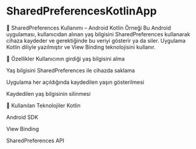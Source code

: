 # SharedPreferencesKotlinApp
📱 SharedPreferences Kullanımı – Android Kotlin Örneği
Bu Android uygulaması, kullanıcıdan alınan yaş bilgisini SharedPreferences kullanarak cihaza kaydeder ve gerektiğinde bu veriyi gösterir ya da siler. Uygulama Kotlin diliyle yazılmıştır ve View Binding teknolojisini kullanır.

🔧 Özellikler
Kullanıcının girdiği yaş bilgisini alma

Yaş bilgisini SharedPreferences ile cihazda saklama

Uygulama her açıldığında kaydedilen yaşın gösterilmesi

Kaydedilen yaş bilgisinin silinmesi

🧰 Kullanılan Teknolojiler
Kotlin

Android SDK

View Binding

SharedPreferences API
